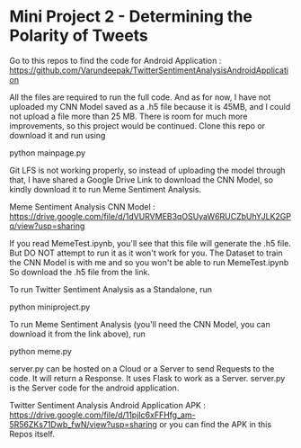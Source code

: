 # Mini Project 2 - Determining the Polarity of Tweets

Go to this repos to find the code for Android Application : https://github.com/Varundeepak/TwitterSentimentAnalysisAndroidApplication

All the files are required to run the full code. And as for now, I have not uploaded my CNN Model saved as a .h5 file because it is 45MB, and I could not upload a file more than 25 MB. There is room for much more improvements, so this project would be continued. Clone this repo or download it and run using 

python mainpage.py 

Git LFS is not working properly, so instead of uploading the model through that, I have shared a Google Drive Link to download the CNN Model, so kindly download it to run Meme Sentiment Analysis.

Meme Sentiment Analysis CNN Model : https://drive.google.com/file/d/1dVURVMEB3qOSUyaW6RUCZbUhYJLK2GPq/view?usp=sharing

If you read MemeTest.ipynb, you'll see that this file will generate the .h5 file. But DO NOT attempt to run it as it won't work for you. The Dataset to train the CNN Model is with me and so you won't be able to run MemeTest.ipynb So download the .h5 file from the link.

To run Twitter Sentiment Analysis as a Standalone, run

python miniproject.py

To run Meme Sentiment Analysis (you'll need the CNN Model, you can download it from the link above), run

python meme.py

server.py can be hosted on a Cloud or a Server to send Requests to the code. It will return a Response. It uses Flask to work as a Server. server.py is the Server code for the android application.

Twitter Sentiment Analysis Android Application APK : https://drive.google.com/file/d/11pjIc6xFFHfg_am-5R56ZKs71Dwb_fwN/view?usp=sharing or you can find the APK in this Repos itself.

